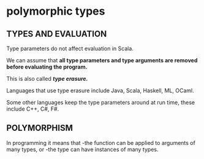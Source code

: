 # polymorphic types

## TYPES AND EVALUATION

Type parameters do not affect evaluation in Scala.

We can assume that **all type parameters and type arguments are removed before evaluating the program.**

This is also called **_type erasure._**

Languages that use type erasure include Java, Scala, Haskell, ML, OCaml.

Some other languages keep the type parameters around at run time, these include C++, C#, F#.

## POLYMORPHISM

In programming it means that
-the function can be applied to arguments of many types, or
-the type can have instances of many types.
